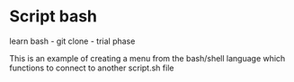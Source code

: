 # Script bash
learn bash - git clone - trial phase

This is an example of creating a menu from the bash/shell language which functions to connect to another script.sh file
